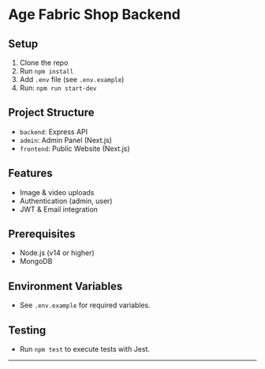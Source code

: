 ﻿# Age Fabric Shop Backend

## Setup

1. Clone the repo
2. Run `npm install`
3. Add `.env` file (see `.env.example`)
4. Run: `npm run start-dev`

## Project Structure

- `backend`: Express API
- `admin`: Admin Panel (Next.js)
- `frontend`: Public Website (Next.js)

## Features

- Image & video uploads
- Authentication (admin, user)
- JWT & Email integration

## Prerequisites

- Node.js (v14 or higher)
- MongoDB

## Environment Variables

- See `.env.example` for required variables.

## Testing

- Run `npm test` to execute tests with Jest.

---
